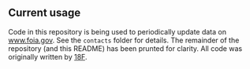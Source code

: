 ## Current usage

Code in this repository is being used to periodically update data on www.foia.gov. See the `contacts` folder for details. The remainder of the repository (and this README) has been prunted for clarity. All code was originally written by [18F](https://18f.gsa.gov).
